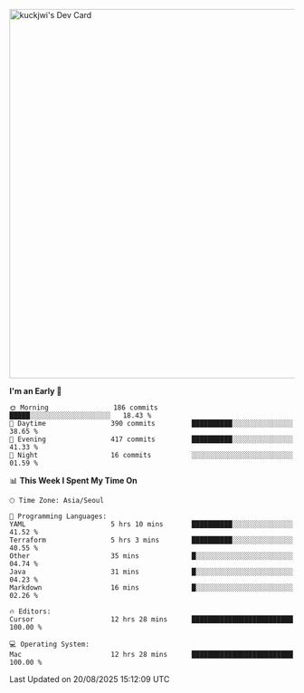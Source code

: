 <a href="https://app.daily.dev/kuckhwancho"><img src="https://api.daily.dev/devcards/v2/efef39c8028947428b3c0b486b9cd9b6.png?r=iz2&type=wide" width="652" alt="kuckjwi's Dev Card"/></a>

<!--START_SECTION:waka-->
**I'm an Early 🐤** 

```text
🌞 Morning                186 commits         █████░░░░░░░░░░░░░░░░░░░░   18.43 % 
🌆 Daytime                390 commits         ██████████░░░░░░░░░░░░░░░   38.65 % 
🌃 Evening                417 commits         ██████████░░░░░░░░░░░░░░░   41.33 % 
🌙 Night                  16 commits          ░░░░░░░░░░░░░░░░░░░░░░░░░   01.59 % 
```


📊 **This Week I Spent My Time On** 

```text
🕑︎ Time Zone: Asia/Seoul

💬 Programming Languages: 
YAML                     5 hrs 10 mins       ██████████░░░░░░░░░░░░░░░   41.52 % 
Terraform                5 hrs 3 mins        ██████████░░░░░░░░░░░░░░░   40.55 % 
Other                    35 mins             █░░░░░░░░░░░░░░░░░░░░░░░░   04.74 % 
Java                     31 mins             █░░░░░░░░░░░░░░░░░░░░░░░░   04.23 % 
Markdown                 16 mins             █░░░░░░░░░░░░░░░░░░░░░░░░   02.26 % 

🔥 Editors: 
Cursor                   12 hrs 28 mins      █████████████████████████   100.00 % 

💻 Operating System: 
Mac                      12 hrs 28 mins      █████████████████████████   100.00 % 
```


 Last Updated on 20/08/2025 15:12:09 UTC
<!--END_SECTION:waka-->

